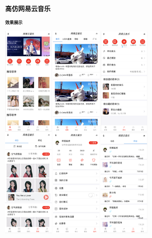 ## 高仿网易云音乐

#### 效果展示



  <img src="./showImg/1.png" width="30%"/>
  
  <img src="./showImg/2.png" width="30%"/>
  
  <img src="./showImg/3.png" width="30%"/>
  
  <img src="./showImg/4.png" width="30%"/>
  
  <img src="./showImg/5.png" width="30%"/>
  
  <img src="./showImg/6.png" width="30%"/>
  

